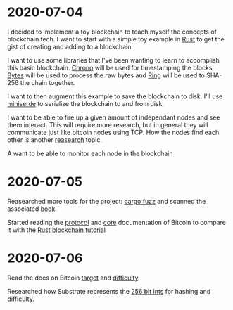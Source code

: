 # 2020-07-04

I decided to implement a toy blockchain to teach myself the concepts of blockchain tech.
I want to start with a simple toy example in [Rust][rust-blockchain-tutorial]
to get the gist of creating and adding to a blockchain.

I want to use some libraries that I've been wanting to learn to accomplish this basic blockchain.
[Chrono][chrono-home] will be used for timestamping the blocks, [Bytes][bytes-home] will be used to process the raw bytes and [Ring][ring-home] will be used to SHA-256 the chain together.

I want to then augment this example to save the blockchain to disk.
I'll use [miniserde][mini-serde-home] to serialize the blockchain to and from disk.

I want to be able to fire up a given amount of independant nodes and see them interact.
This will require more research, but in general they will communicate just like bitcoin nodes using TCP.
How the nodes find each other is another [reasearch][satoshi_client_node_discovery] topic, 

A want to be able to monitor each node in the blockchain

[rust-blockchain-tutorial]: https://asymmetric.github.io/2018/02/11/blockchain-rust/
[mini-serde-home]: https://github.com/dtolnay/miniserde
[ring-home]: https://github.com/briansmith/ring
[bytes-home]: https://github.com/tokio-rs/bytes
[chrono-home]: https://github.com/chronotope/chrono
[satoshi_client_node_discovery]: https://en.bitcoin.it/wiki/Satoshi_Client_Node_Discovery

# 2020-07-05

Reasearched more tools for the project: [cargo fuzz][cargo-fuzz-home] and scanned the associated [book][rust-fuzz-book].

Started reading the [protocol][bitcoin-docs-protocol] and [core][bitcoin-docs-core-overview] documentation of Bitcoin to compare it with the [Rust blockchain tutorial][rust-blockchain-tutorial]

[bitcoin-docs-protocol]: https://en.bitcoin.it/wiki/Protocol_documentation
[bitcoin-docs-core-overview]: https://en.bitcoin.it/wiki/Bitcoin_Core_0.11_(ch_1):_Overview
[cargo-fuzz-home]: https://github.com/rust-fuzz/cargo-fuzz
[rust-fuzz-book]: https://rust-fuzz.github.io/book/cargo-fuzz.html

# 2020-07-06

Read the docs on Bitcoin [target][bitcoin-docs-target] and [difficulty][bitcoin-docs-difficulty].

Researched how Substrate represents the [256 bit ints][substrate-uint.rs] for hashing and difficulty.

[substrate-uint.rs]: https://github.com/paritytech/parity-common/blob/master/uint/src/uint.rs
[bitcoin-docs-target]: https://en.bitcoin.it/wiki/Target
[bitcoin-docs-difficulty]: https://en.bitcoin.it/wiki/Difficulty

